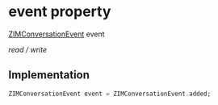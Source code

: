 


# event property







[ZIMConversationEvent](../../zego_uikit_prebuilt_live_audio_room/ZIMConversationEvent.md) event
  
_<span class="feature">read / write</span>_






## Implementation

```dart
ZIMConversationEvent event = ZIMConversationEvent.added;
```







